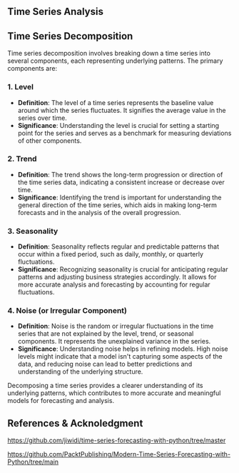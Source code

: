 
## Time Series Analysis

## Time Series Decomposition

Time series decomposition involves breaking down a time series into several components, each representing underlying patterns. The primary components are:

### 1. Level
- **Definition**: The level of a time series represents the baseline value around which the series fluctuates. It signifies the average value in the series over time.
- **Significance**: Understanding the level is crucial for setting a starting point for the series and serves as a benchmark for measuring deviations of other components.

### 2. Trend
- **Definition**: The trend shows the long-term progression or direction of the time series data, indicating a consistent increase or decrease over time.
- **Significance**: Identifying the trend is important for understanding the general direction of the time series, which aids in making long-term forecasts and in the analysis of the overall progression.

### 3. Seasonality
- **Definition**: Seasonality reflects regular and predictable patterns that occur within a fixed period, such as daily, monthly, or quarterly fluctuations.
- **Significance**: Recognizing seasonality is crucial for anticipating regular patterns and adjusting business strategies accordingly. It allows for more accurate analysis and forecasting by accounting for regular fluctuations.

### 4. Noise (or Irregular Component)
- **Definition**: Noise is the random or irregular fluctuations in the time series that are not explained by the level, trend, or seasonal components. It represents the unexplained variance in the series.
- **Significance**: Understanding noise helps in refining models. High noise levels might indicate that a model isn't capturing some aspects of the data, and reducing noise can lead to better predictions and understanding of the underlying structure.

Decomposing a time series provides a clearer understanding of its underlying patterns, which contributes to more accurate and meaningful models for forecasting and analysis.









## References & Acknoledgment

https://github.com/jiwidi/time-series-forecasting-with-python/tree/master

https://github.com/PacktPublishing/Modern-Time-Series-Forecasting-with-Python/tree/main